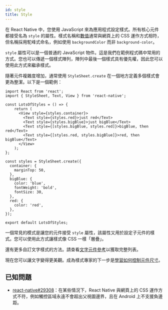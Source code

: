 ```yaml
---
id: style
title: Style
---
```


在 React Native 中，您使用 JavaScript 來為應用程式設定樣式。所有核心元件都接受名為 `style` 的屬性。樣式名稱和[數值](colors.md)通常與網頁上的 CSS 運作方式相符，但名稱採用駝峰式命名，例如使用 `backgroundColor` 而非 `background-color`。

`style` 屬性可以是一個普通的 JavaScript 物件。這是我們在範例程式碼中常用的方式。您也可以傳遞一個樣式陣列，陣列中最後一個樣式具有優先權，因此您可以使用此方式來繼承樣式。

隨著元件複雜度增加，通常使用 `StyleSheet.create` 在一個地方定義多個樣式會更為整潔。以下是一個範例：

```SnackPlayer name=Style
import React from 'react';
import { StyleSheet, Text, View } from 'react-native';

const LotsOfStyles = () => {
    return (
      <View style={styles.container}>
        <Text style={styles.red}>just red</Text>
        <Text style={styles.bigBlue}>just bigBlue</Text>
        <Text style={[styles.bigBlue, styles.red]}>bigBlue, then red</Text>
        <Text style={[styles.red, styles.bigBlue]}>red, then bigBlue</Text>
      </View>
    );
};

const styles = StyleSheet.create({
  container: {
    marginTop: 50,
  },
  bigBlue: {
    color: 'blue',
    fontWeight: 'bold',
    fontSize: 30,
  },
  red: {
    color: 'red',
  },
});

export default LotsOfStyles;
```

一個常見的模式是讓您的元件接受 `style` 屬性，該屬性又用於設定子元件的樣式。您可以使用此方式讓樣式像 CSS 一樣「層疊」。

還有更多自訂文字樣式的方法。請查看[文字元件參考](text.md)以獲取完整列表。

現在您可以讓文字變得更美觀。成為樣式專家的下一步是[學習如何控制元件尺寸](height-and-width.md)。

## 已知問題

- [react-native#29308](https://github.com/facebook/react-native/issues/29308#issuecomment-792864162)：在某些情況下，React Native 與網頁上的 CSS 運作方式不符，例如觸控區域永遠不會超出父視圖邊界，且在 Android 上不支援負邊距。